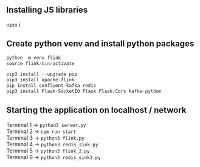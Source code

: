 ## Installing JS libraries

npm i

## Create python venv and install python packages

```python
python -m venv flink
source flink/bin/activate
```

```python
pip3 install --upgrade pip
pip3 install apache-flink
pip install confluent-kafka redis
pip3 install Flask-SocketIO Flask Flask-Cors kafka-python
```

## Starting the application on localhost / network

Terminal 1 -> `python3 server.py`  
Terminal 2 -> `npm run start`  
Terminal 3 -> `python3 flink.py`  
Terminal 4 -> `python3 redis_sink.py`  
Terminal 5 -> `python3 flink_2.py`  
Terminal 6 -> `python3 redis_sink2.py`
